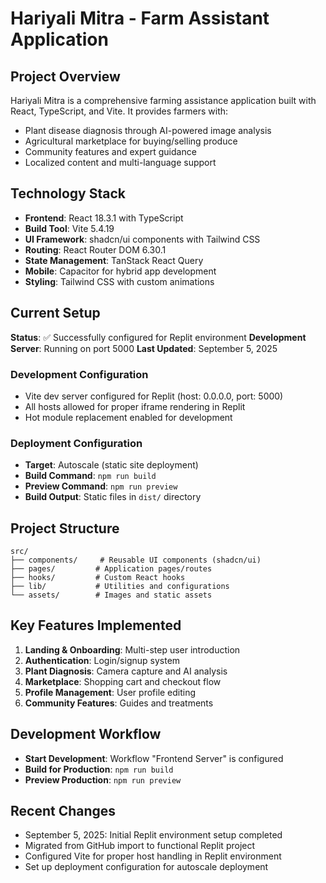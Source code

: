 # Hariyali Mitra - Farm Assistant Application

## Project Overview
Hariyali Mitra is a comprehensive farming assistance application built with React, TypeScript, and Vite. It provides farmers with:
- Plant disease diagnosis through AI-powered image analysis
- Agricultural marketplace for buying/selling produce
- Community features and expert guidance
- Localized content and multi-language support

## Technology Stack
- **Frontend**: React 18.3.1 with TypeScript
- **Build Tool**: Vite 5.4.19
- **UI Framework**: shadcn/ui components with Tailwind CSS
- **Routing**: React Router DOM 6.30.1
- **State Management**: TanStack React Query
- **Mobile**: Capacitor for hybrid app development
- **Styling**: Tailwind CSS with custom animations

## Current Setup
**Status**: ✅ Successfully configured for Replit environment
**Development Server**: Running on port 5000
**Last Updated**: September 5, 2025

### Development Configuration
- Vite dev server configured for Replit (host: 0.0.0.0, port: 5000)
- All hosts allowed for proper iframe rendering in Replit
- Hot module replacement enabled for development

### Deployment Configuration
- **Target**: Autoscale (static site deployment)
- **Build Command**: `npm run build`
- **Preview Command**: `npm run preview`
- **Build Output**: Static files in `dist/` directory

## Project Structure
```
src/
├── components/     # Reusable UI components (shadcn/ui)
├── pages/         # Application pages/routes
├── hooks/         # Custom React hooks
├── lib/           # Utilities and configurations
└── assets/        # Images and static assets
```

## Key Features Implemented
1. **Landing & Onboarding**: Multi-step user introduction
2. **Authentication**: Login/signup system
3. **Plant Diagnosis**: Camera capture and AI analysis
4. **Marketplace**: Shopping cart and checkout flow
5. **Profile Management**: User profile editing
6. **Community Features**: Guides and treatments

## Development Workflow
- **Start Development**: Workflow "Frontend Server" is configured
- **Build for Production**: `npm run build`
- **Preview Production**: `npm run preview`

## Recent Changes
- September 5, 2025: Initial Replit environment setup completed
- Migrated from GitHub import to functional Replit project
- Configured Vite for proper host handling in Replit environment
- Set up deployment configuration for autoscale deployment